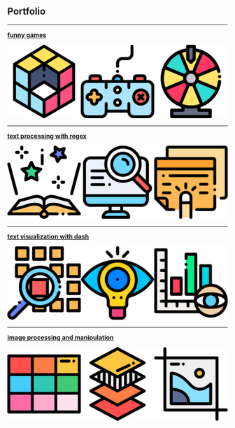 ## Portfolio
---
[**funny games**](/funny_games)

<img src="images/funny.png?raw=true"/>

---
[**text processing with regex**](/text_processing)

<img src="images/two.png?raw=true"/>

---
[**text visualization with dash**](/visualization)

<img src="images/three.png?raw=true"/>

---
[**image processing and manipulation**](/image_manipulation)

<img src="images/four.png?raw=true"/>



